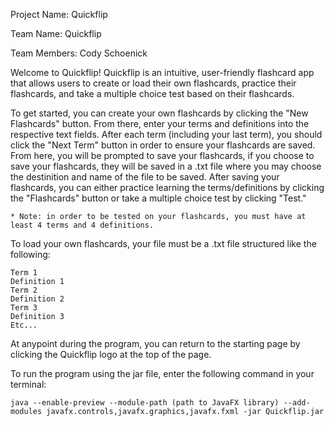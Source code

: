 Project Name: Quickflip

Team Name: Quickflip

Team Members: Cody Schoenick

Welcome to Quickflip! 
Quickflip is an intuitive, user-friendly flashcard app that allows users to create or load their own flashcards, practice their flashcards, and take a multiple choice test based on their flashcards.

To get started, you can create your own flashcards by clicking the "New Flashcards" button. From there, enter your terms and definitions into the respective text fields. After each term (including your last term), you should click the "Next Term" button in order to ensure your flashcards are saved. From here, you will be prompted to save your flashcards, if you choose to save your flashcards, they will be saved in a .txt file where you may choose the destinition and name of the file to be saved. After saving your flashcards, you can either practice learning the terms/definitions by clicking the "Flashcards" button or take a multiple choice test by clicking "Test."

	* Note: in order to be tested on your flashcards, you must have at least 4 terms and 4 definitions.
	

To load your own flashcards, your file must be a .txt file structured like the following: 
	
	Term 1
	Definition 1
	Term 2
	Definition 2
	Term 3
	Definition 3
	Etc...

At anypoint during the program, you can return to the starting page by clicking the Quickflip logo at the top of the page.


To run the program using the jar file, enter the following command in your terminal:
	
	java --enable-preview --module-path (path to JavaFX library) --add-modules javafx.controls,javafx.graphics,javafx.fxml -jar Quickflip.jar

